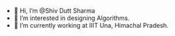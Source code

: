 - 👋 Hi, I’m @Shiv Dutt Sharma
- 👀 I’m interested in designing Algorithms.
- 🌱 I’m currently working at IIIT Una, Himachal Pradesh.


<!---
ShivDSharma/ShivDSharma is a ✨ special ✨ repository because its `README.md` (this file) appears on your GitHub profile.
You can click the Preview link to take a look at your changes.
--->
